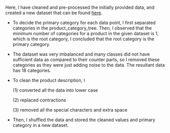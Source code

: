 Here, I have cleaned and pre-processed the initially provided data, and created a new dataset that can be found [here](https://drive.google.com/file/d/1uM5Kr_CieByJkZiSxVeKPhSpWV-aUYTY/view?usp=sharing).

* To decide the primary category for each data point, I first separated categories in the product_category_tree. Then, I observed that the minimum number of categories for a product in the given dataset is 1, which is the root category, I concluded that the root category is the primary category.

* The dataset was very imbalanced and many classes did not have sufficient data as compared to their counter parts, so I removed these categories as they were just adding noise to the data. The resultant data has 18 categories.

* To clean the product description, I

    (1) converted all the data into lower case

    (2) replaced contractions

    (3) removed all the special characters and extra space

* Then, I shuffled the data and stored the cleaned values and primary category in a new dataset.

